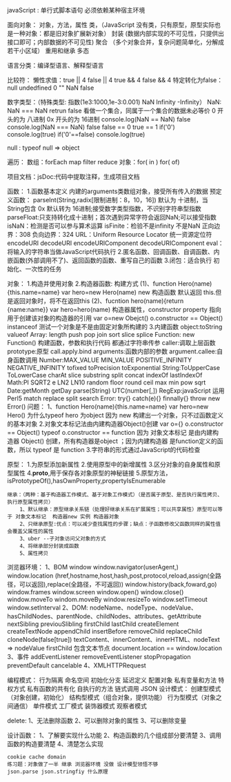 javaScript :
	单行式脚本语句
	必须依赖某种宿主环境
	
面向对象：
	对象，方法，属性
	类，（JavaScript 没有类，只有原型，原型实际也是一种对象：都是旧对象扩展新对象）
	封装	(数据内部实现的不可见性，只提供出接口即可；内部数据的不可见性)
	聚合 （多个对象合并，复杂问题简单化，分解成若干小区域）
	重用和继承
	多态

语言分类：编译型语言、解释型语言

比较符：
	懒性求值：true || 4   false || 4   true && 4    false  && 4
	 特定转化为false：null undedfined 0 "" NaN false 

数字类型：（特殊类型: 指数(1e3:1000,1e-3:0.001) NaN Infinity -Infinity）
	NaN: NaN === NaN retrun false 看做一个集合，同属于一个集合的数据未必等价 
	0 开头的为 八进制
	0x 开头的为 16进制
	console.log(NaN == NaN)  false
	console.log(NaN === NaN)  false
	false == 0    true == 1
	if('0') console.log(true)
	if('0'==false) console.log(true)
	
null : typeof null =>  object

遍历：
	数组：forEach map filter reduce
	对象：for( in ) for( of)

项目文档：jsDoc:代码中提取注释，生成项目文档

函数：
	1.函数基本定义
		内建的arguments类数组对象，接受所有传入的数据
		预定义函数：
		parseInt(String,radix[限制进制：8，10，16]) 默认为 十进制，当 String包含 0x 默认转为 16进制;接受数字类型指数，不识别字符串型指数
		parseFloat:只支持转化成十进制；首次遇到异常字符会返回NaN;可以接受指数
		isNaN：检测是否可以参与算术运算
		isFinite：检验不是infinity 不是NaN 正向边界：308 负向边界：324
		URL：Uniform Resource Locator  统一资源定位符 
		encodeURI decodeURI encodeURIComponent decodeURIComponent 
		eval：将输入的字符串当做JavaScript代码执行
	2.匿名函数、回调函数、自调函数、内嵌函数(外部调用不了)、返回函数的函数、重写自己的函数
	3.闭包：适合执行 初始化、一次性的任务

对象：
	1.构造并使用对象
	2.构造器函数:
		构建方式
			(1)、function Hero(name){this.name=name} var hero=new Hero(name)
				new 构造函数 默认返回 this.但是返回对象时，将不在返回this
			(2)、fucntion hero(name){return {name:name}} var hero=hero(name)
		构造器属性，constructor property 指向用于创建该对象的构造器的引用
		var o=new Obejct() o.constructor == Object()
		instanceof 测试一个对象是不是由固定对象所构建的
	3.内建函数
		object:toString valueof
		Array: length push pop join sort slice splice
		Function: 
			new Function() 构建函数，参数和执行代码 都通过字符串传参
			caller:调取上层函数
			prototype:原型
			call.apply.bind
			arguments:函数内部的参数
			argument.callee:自身函数调用
		Number:MAX_VALUE MIN_VALUE POSITIVE_INFINITY NEGATIVE_INFINITY 	tofixed toPrecision toExponential
		String:ToUpperCase ToLowerCase charAt  slice substring split concat indexOf lastIndexOf	
		Math:PI SQRT2 e LN2 LN10 random floor round ceil max min pow sqrt
		Date:getMonth getDay parse(String) UTC(number[,])
		RegExp:javaScript 运用 Perl5
			match replace split search
		Error: try{} catch(e){} finnally{} throw new Error()
	问题：
		1、function Hero(name){this.name=name} var hero=new Hero() 
			为什么typeof hero 为object
			因为 new 构建出一个对象，只不过函数定义的基本对象
		2.对象文本标记法由内建构造器Object()创建 
			var o={} o.constructor == Object()  typeof o.constructor == function
			因为 对象文本标记 是由内建构造器 Object() 创建，所有构造器是object ；因为内建构造器 是function定义的函数，所以 typeof 是 function
		3.字符串的形式通过JavaScript的代码检查
		
  原型： 
	1.为原型添加新属性
	2.使用原型中的新增属性
	3.区分对象的自身属性和原型属性
	4.__proto__,用于保存各对象原型的神秘链接
	5.原型方法，isPrototypeOf(),hasOwnProperty,propertyIsEnumerable
	
	继承：（两种：基于构造器工作模式、基于对象工作模式）（是否属于原型、是否执行属性拷贝、执行原型属性拷贝）
		1、默认继承：原型继承关系链（处理好继承关系在扩展属性；可以共享属性）原型可以等于 对象文本标记  构造器new 实例 构造器对象
		2、只继承原型:优点：可以减少查找属性的步骤；缺点：子函数修改父函数同样的属性值会覆盖父属性的属性
		3、uber --子对象访问父对象的方式
		4、将继承部分封装成函数
		5、属性拷贝
	
  浏览器环境：
	   1、BOM
			window window.navigator(userAgent,)
			 window.location (href,hostname,host,hash,post,protocol,reload,assign(全路径，可以返回),replace(全路径，不可返回))
			window.history(back,foward,go) 
			window.frames window.screen 
			window.open() window.close() window.moveTo windom.moveBy window.resizeTo
			window.setTimeout window.setInterval
	   2、DOM:
		nodeName、nodeType、nodeValue、hasChildNodes、parentNode、childNodes、attributes、getAttribute
		nextSibling previouSlibling firstChild lastChild 
		createElement createTextNode appendChild insertBefore removeChild replaceChild cloneNode(false[true])
		textContent、innerContent、innerHTML、nodeText => nodeValue
		firstChild 包含文本节点
		document.location == window.location
	   3、事件
	    addEventListener removeEventListener stopPropagation preventDefault cancelable
	   4、XMLHTTPRequest
	   
 编程模式：
		行为隔离
		命名空间
		初始化分支
		延迟定义
		配置对象
		私有变量和方法
		特权方式
		私有函数的共有化
		自执行的方法
		链式调用
		JSON
 设计模式：
		创建型模式（对象创建，初始化） 结构型模式（组合对象，提供功能） 行为型模式（对象之间通信）
		单件模式 工厂模式 装饰器模式 观察者模式
 
delete:
	1、无法删除函数
	2、可以删除对象的属性
	3、可以删除变量
	
设计函数：
	1、了解要实现什么功能
	2、构造函数的几个组成部分要清楚
	3、调用函数的构造要清楚
	4、清楚怎么实现
	
	cookie cache domain
	练习题：对象做了一半 继承 浏览器环境 没做 设计模型领悟不够
	json.parse json.stringfiy 什么原理
